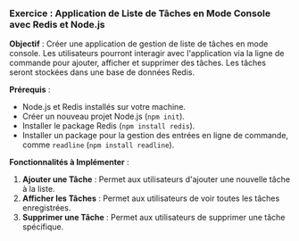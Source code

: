 ### Exercice : Application de Liste de Tâches en Mode Console avec Redis et Node.js

**Objectif** : Créer une application de gestion de liste de tâches en mode console. Les utilisateurs pourront interagir avec l'application via la ligne de commande pour ajouter, afficher et supprimer des tâches. Les tâches seront stockées dans une base de données Redis.

**Prérequis** :
- Node.js et Redis installés sur votre machine.
- Créer un nouveau projet Node.js (`npm init`).
- Installer le package Redis (`npm install redis`).
- Installer un package pour la gestion des entrées en ligne de commande, comme `readline` (`npm install readline`).

**Fonctionnalités à Implémenter** :
1. **Ajouter une Tâche** : Permet aux utilisateurs d'ajouter une nouvelle tâche à la liste.
2. **Afficher les Tâches** : Permet aux utilisateurs de voir toutes les tâches enregistrées.
3. **Supprimer une Tâche** : Permet aux utilisateurs de supprimer une tâche spécifique.
